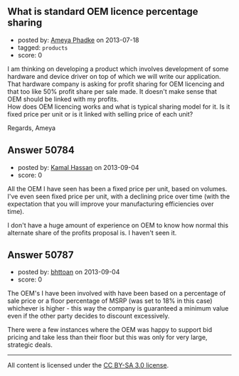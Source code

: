 ## What is standard OEM licence percentage sharing

- posted by: [Ameya Phadke](https://stackexchange.com/users/-1/13363-ameya-phadke) on 2013-07-18
- tagged: `products`
- score: 0

I am thinking on developing a product which involves development of some hardware and device driver on top of which we will write our application. That hardware company is asking for profit sharing for OEM licencing and that too like 50% profit share per sale made. It doesn't make sense that OEM should be linked with my profits.  
How does OEM licencing works and what is typical sharing model for it. Is it fixed price per unit or is it linked with selling price of each unit? 

Regards,
Ameya


## Answer 50784

- posted by: [Kamal Hassan](https://stackexchange.com/users/-1/27332-kamal-hassan) on 2013-09-04
- score: 0

All the OEM I have seen has been a fixed price per unit, based on volumes. I've even seen fixed price per unit, with a declining price over time (with the expectation that you will improve your manufacturing efficiencies over time).  

I don't have a huge amount of experience on OEM to know how normal this alternate share of the profits proposal is. I haven't seen it.


## Answer 50787

- posted by: [bhttoan](https://stackexchange.com/users/-1/23673-bhttoan) on 2013-09-04
- score: 0

The OEM's I have been involved with have been based on a percentage of sale price or a floor percentage of MSRP (was set to 18% in this case) whichever is higher - this way the company is guaranteed a minimum value even if the other party decides to discount excessively.

There were a few instances where the OEM was happy to support bid pricing and take less than their floor but this was only for very large, strategic deals.



---

All content is licensed under the [CC BY-SA 3.0 license](https://creativecommons.org/licenses/by-sa/3.0/).
